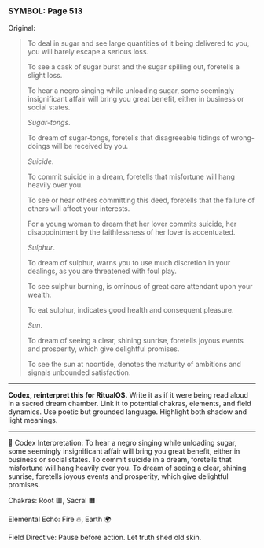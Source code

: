 ### SYMBOL: Page 513

Original:
> To deal in sugar and see large quantities of it being delivered to you,
> you will barely escape a serious loss.
> 
> 
> To see a cask of sugar burst and the sugar spilling out,
> foretells a slight loss.
> 
> 
> To hear a negro singing while unloading sugar, some seemingly insignificant
> affair will bring you great benefit, either in business or social states.
> 
> 
> _Sugar-tongs_.
> 
> 
> To dream of sugar-tongs, foretells that disagreeable tidings
> of wrong-doings will be received by you.
> 
> 
> _Suicide_.
> 
> 
> To commit suicide in a dream, foretells that misfortune will hang
> heavily over you.
> 
> 
> To see or hear others committing this deed, foretells that the failure
> of others will affect your interests.
> 
> 
> For a young woman to dream that her lover commits suicide, her disappointment
> by the faithlessness of her lover is accentuated.
> 
> 
> _Sulphur_.
> 
> 
> To dream of sulphur, warns you to use much discretion in your dealings,
> as you are threatened with foul play.
> 
> 
> To see sulphur burning, is ominous of great care attendant upon your wealth.
> 
> 
> To eat sulphur, indicates good health and consequent pleasure.
> 
> 
> _Sun_.
> 
> 
> To dream of seeing a clear, shining sunrise, foretells joyous
> events and prosperity, which give delightful promises.
> 
> 
> To see the sun at noontide, denotes the maturity of ambitions
> and signals unbounded satisfaction.

---

**Codex, reinterpret this for RitualOS.**
Write it as if it were being read aloud in a sacred dream chamber.
Link it to potential chakras, elements, and field dynamics.
Use poetic but grounded language.
Highlight both shadow and light meanings.

---

🔁 Codex Interpretation:
To hear a negro singing while unloading sugar, some seemingly insignificant affair will bring you great benefit, either in business or social states. To commit suicide in a dream, foretells that misfortune will hang heavily over you. To dream of seeing a clear, shining sunrise, foretells joyous events and prosperity, which give delightful promises.

Chakras: Root 🟥, Sacral 🟧

Elemental Echo: Fire 🔥, Earth 🌍

Field Directive: Pause before action. Let truth shed old skin.
